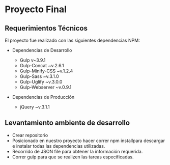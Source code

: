Proyecto Final
==================

## Requerimientos Técnicos

El proyecto fue realizado con las siguientes dependencias NPM:

- Dependencias de Desarrollo
	
	* Gulp v~3.9.1
	* Gulp-Concat ~v.2.6.1
	* Gulp-Minify-CSS ~v.1.2.4
	* Gulp-Sass ~v.3.1.0
	* Gulp-Uglify ~v.3.0.0
	* Gulp-Webserver ~v.0.9.1

- Dependencias de Producción

	* jQuery ~v.3.1.1

## Levantamiento ambiente de desarrollo	

- Crear repositorio
- Posicionado en nuestro proyecto hacer correr npm installpara descargar e instalar todas las dependencias utilizadas.
- Recorrido de JSON file para obtener la información requerida.
- Correr gulp para que se realizen las tareas especificadas.